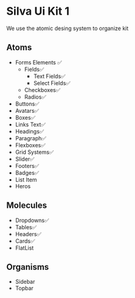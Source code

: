 # Silva Ui Kit 1

We use the atomic desing system to organize kit

## Atoms

- Forms Elements ✅
  - Fields✅
    - Text Fields✅
    - Select Fields✅
  - Checkboxes✅
  - Radios✅
- Buttons✅
- Avatars✅
- Boxes✅
- Links Text✅
- Headings✅
- Paragraph✅
- Flexboxes✅
- Grid Systems✅
- Slider✅
- Footers✅
- Badges✅
- List Item
- Heros

## Molecules

- Dropdowns✅
- Tables✅
- Headers✅
- Cards✅
- FlatList

## Organisms

- Sidebar
- Topbar
